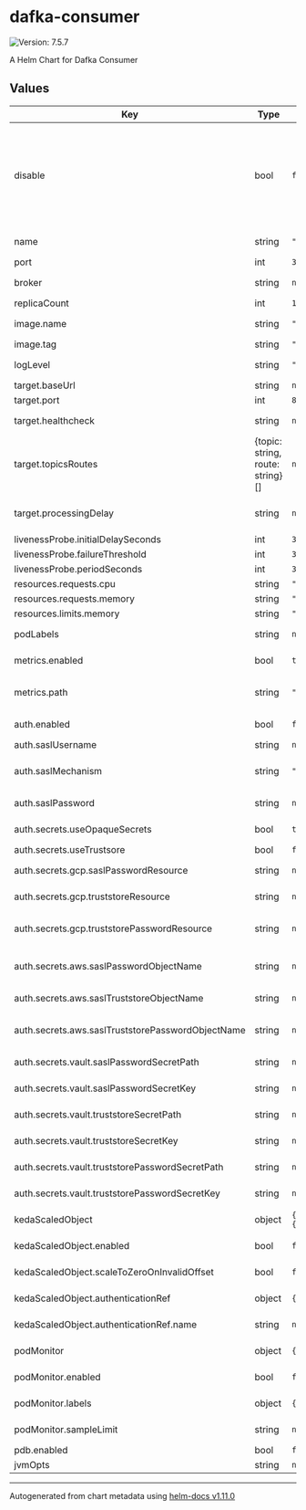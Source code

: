 # dafka-consumer

![Version: 7.5.7](https://img.shields.io/badge/Version-7.5.7-informational?style=flat-square)

A Helm Chart for Dafka Consumer

## Values

| Key | Type | Default | Description |
|-----|------|---------|-------------|
| disable | bool | `false` | disable consumer. this remove the deployment and all the pods, useful when you need the consumer group to be inactive (i.e in order to reset offsets) |
| name | string | `"kafka-consumer"` | name for this consumer |
| port | int | `3000` | the port to use |
| broker | string | `nil` | the url of the kafka broker |
| replicaCount | int | `1` | pod count |
| image.name | string | `"osskit/dafka-consumer"` | the image name to use |
| image.tag | string | `"7.5"` | the image tag to use |
| logLevel | string | `"WARN"` | Allow to specify log level |
| target.baseUrl | string | `nil` | target base url |
| target.port | int | `80` | target port |
| target.healthcheck | string | `nil` | target healthcheck route |
| target.topicsRoutes | {topic: string, route: string}[] | `nil` | mapping of topics to corresponding routes in target |
| target.processingDelay | string | `nil` | adds delay before processing next record |
| livenessProbe.initialDelaySeconds | int | `300` |  |
| livenessProbe.failureThreshold | int | `3` |  |
| livenessProbe.periodSeconds | int | `30` |  |
| resources.requests.cpu | string | `"200m"` | cpu requests |
| resources.requests.memory | string | `"100Mi"` | memory requests |
| resources.limits.memory | string | `"400Mi"` | memory limits |
| podLabels | string | `nil` | labels to add to the pod metadata |
| metrics.enabled | bool | `true` | should prometheus scrape this server |
| metrics.path | string | `"/metrics"` | a path prometheus should scrape metrics from |
| auth.enabled | bool | `false` | should use authentication |
| auth.saslUsername | string | `nil` | sasl username |
| auth.saslMechanism | string | `"PLAIN"` | sasl mechanism (PLAIN or SCRAM-SHA-512) |
| auth.saslPassword | string | `nil` | sasl password (not encrypted) |
| auth.secrets.useOpaqueSecrets | bool | `true` | should mount secrets to opaque secrets |
| auth.secrets.useTrustsore | bool | `false` | should use truststore |
| auth.secrets.gcp.saslPasswordResource | string | `nil` | gcp secret resource for sasl password |
| auth.secrets.gcp.truststoreResource | string | `nil` | gcp secret resource for truststore file |
| auth.secrets.gcp.truststorePasswordResource | string | `nil` | gcp secret resource for truststore password |
| auth.secrets.aws.saslPasswordObjectName | string | `nil` | aws secret object name for sasl password |
| auth.secrets.aws.saslTruststoreObjectName | string | `nil` | aws secret object name for truststore |
| auth.secrets.aws.saslTruststorePasswordObjectName | string | `nil` | aws secret object name for truststore password |
| auth.secrets.vault.saslPasswordSecretPath | string | `nil` | vault secret path for sasl password |
| auth.secrets.vault.saslPasswordSecretKey | string | `nil` | vault secret key for sasl password |
| auth.secrets.vault.truststoreSecretPath | string | `nil` | vault secret path for truststore file |
| auth.secrets.vault.truststoreSecretKey | string | `nil` | vault secret key for truststore file |
| auth.secrets.vault.truststorePasswordSecretPath | string | `nil` | vault secret path for truststore password |
| auth.secrets.vault.truststorePasswordSecretKey | string | `nil` | vault secret key for truststore password |
| kedaScaledObject | object | `{"authenticationRef":{"name":null},"enabled":false,"scaleToZeroOnInvalidOffset":false}` | Keda [ScaledObject](https://keda.sh/docs/2.8/concepts/scaling-deployments/) configuration |
| kedaScaledObject.enabled | bool | `false` | set to enabe scaled object support |
| kedaScaledObject.scaleToZeroOnInvalidOffset | bool | `false` | enables scaling down to zero pods |
| kedaScaledObject.authenticationRef | object | `{"name":null}` | A reference to [TriggerAuthentication](https://keda.sh/docs/2.8/concepts/authentication/) |
| kedaScaledObject.authenticationRef.name | string | `nil` | The name of the TriggerAuthentication |
| podMonitor | object | `{"enabled":false,"labels":{},"sampleLimit":null}` | [PodMonitor](https://github.com/prometheus-operator/prometheus-operator/blob/main/Documentation/api.md#monitoring.coreos.com/v1.podMonitor) configuration |
| podMonitor.enabled | bool | `false` | set to enabe pod monitor support |
| podMonitor.labels | object | `{}` | set labels for the pod monitor |
| podMonitor.sampleLimit | string | `nil` | set sample limit for the pod monitor |
| pdb.enabled | bool | `false` | Set to true to enable |
| jvmOpts | string | `nil` |  |

----------------------------------------------
Autogenerated from chart metadata using [helm-docs v1.11.0](https://github.com/norwoodj/helm-docs/releases/v1.11.0)

